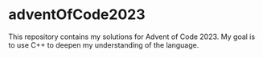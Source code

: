 # adventOfCode2023
This repository contains my solutions for Advent of Code 2023. My goal is to use C++ to deepen my understanding of the language.
